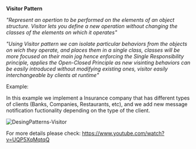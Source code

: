 **Visitor Pattern**

*"Represent an opertion to be performed on the elements of an object structure. Visitor lets you define a new operation without changing the classes of the elements on which it operates"*

*"Using Visitor pattern we can isolate particular behaviors from the objects on wich they operate, and places them in a single class, classes will be more focused on their main jog hence enforcing the Single Responsibility principle, applies the Open-Closed Principle as new visinting behaviors can be easily introduced without modifying existing ones, visitor easily interchangeable by clients at runtime"*

Example:

In this example we implement a Insurance company that has different types of clients (Banks, Companies, Restaurants, etc), and we add new message notification fuctionality depending on the type of the client. 

![DesingPatterns-Visitor](https://user-images.githubusercontent.com/11037848/148119753-960c12c1-8f08-4040-9b31-b2c3b20df94d.png)

For more details please check: https://www.youtube.com/watch?v=UQP5XqMqtqQ


